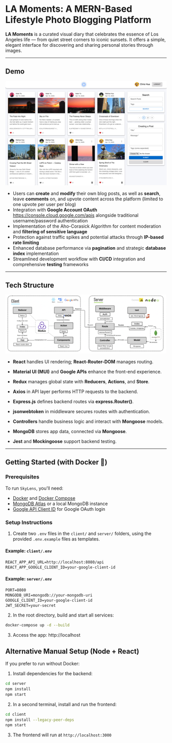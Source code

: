 # LA Moments: A MERN-Based Lifestyle Photo Blogging Platform

**LA Moments** is a curated visual diary that celebrates the essence of Los Angeles life — from quiet street corners to iconic sunsets. It offers a simple, elegant interface for discovering and sharing personal stories through images.

---



## Demo

![Screenshot](Demo.jpg)

- Users can **create** and **modify** their own blog posts, as well as **search**, leave **comments** on, and upvote content across the platform (limited to one upvote per user per blog)
- Integration with **Google Account OAuth** https://console.cloud.google.com/apis alongside traditional username/password authentication
- Implementation of the Aho-Corasick Algorithm for content moderation and **filtering of sensitive language**
- Protection against traffic spikes and potential attacks through **IP-based rate limiting**
- Enhanced database performance via **pagination** and strategic **database index** implementation
- Streamlined development workflow with **CI/CD** integration and comprehensive **testing** frameworks

---



## Tech Structure

![Architecture](Structure.jpg)

- **React** handles UI rendering; **React-Router-DOM** manages routing.

- **Material UI (MUI)** and **Google APIs** enhance the front-end experience.
- **Redux** manages global state with **Reducers**, **Actions**, and **Store**.
- **Axios** in API layer performs HTTP requests to the backend.
- **Express.js** defines backend routes via **express.Router()**.
- **jsonwebtoken** in middleware secures routes with authentication.
- **Controllers** handle business logic and interact with **Mongoose** models.
- **MongoDB** stores app data, connected via **Mongoose**.
- **Jest** and **Mockingoose** support backend testing.

---



## Getting Started (with Docker 🐳)

### Prerequisites

To run `SkyLens`, you'll need:

- [Docker](https://www.docker.com/) and [Docker Compose](https://docs.docker.com/compose/)
- [MongoDB Atlas](https://www.mongodb.com/atlas/database) or a local MongoDB instance
- [Google API Client ID](https://console.cloud.google.com/apis) for Google OAuth login

### Setup Instructions

1. Create two `.env` files in the `client/` and `server/` folders, using the provided `.env.example` files as templates.

#### Example: `client/.env`
```env
REACT_APP_API_URL=http://localhost:8080/api
REACT_APP_GOOGLE_CLIENT_ID=your-google-client-id
```

#### Example: `server/.env`

```
PORT=8080
MONGODB_URI=mongodb://your-mongodb-uri
GOOGLE_CLIENT_ID=your-google-client-id
JWT_SECRET=your-secret
```



2. In the root directory, build and start all services:

```bash
docker-compose up -d --build
```



3. Access the app: http://localhost



## Alternative Manual Setup (Node + React)

If you prefer to run without Docker:

1. Install dependencies for the backend:

```bash
cd server
npm install
npm start
```

2. In a second terminal, install and run the frontend:

```bash
cd client
npm install --legacy-peer-deps
npm start
```

3. The frontend will run at `http://localhost:3000`

